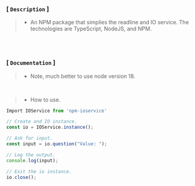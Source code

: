 ### [ `Description` ]
> - An NPM package that simplies the readline and IO service. The technologies are
    TypeScript, NodeJS, and NPM.

<br />
<br />

### [ `Documentation` ]
> - Note, much better to use node version 18.

<br />

> - How to use.
```typescript
Import IOService from 'npm-ioservice'

// Create and IO instance.
const io = IOService.instance();

// Ask for input.
const input = io.question("Value: ");

// Log the output.
console.log(input);

// Exit the io instance.
io.close();
```


